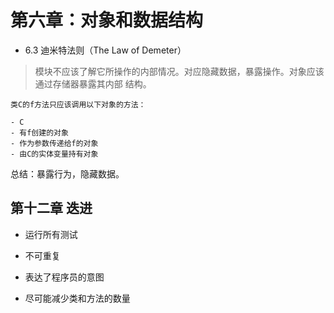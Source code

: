 
#  第六章：对象和数据结构

- 6.3 迪米特法则（The Law of Demeter）
> 模块不应该了解它所操作的内部情况。对应隐藏数据，暴露操作。对象应该通过存储器暴露其内部
结构。

```
类C的f方法只应该调用以下对象的方法：

- C
- 有f创建的对象
- 作为参数传递给f的对象
- 由C的实体变量持有对象

```

总结：暴露行为，隐藏数据。

## 第十二章 迭进

- 运行所有测试

- 不可重复

- 表达了程序员的意图

- 尽可能减少类和方法的数量



